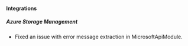 
#### Integrations

##### Azure Storage Management

- Fixed an issue with error message extraction in MicrosoftApiModule.
